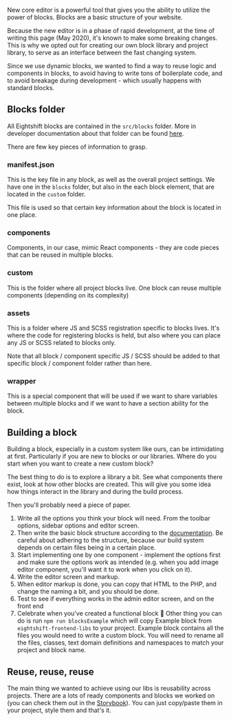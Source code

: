New core editor is a powerful tool that gives you the ability to utilize the power of blocks. Blocks are a basic structure of your website.

Because the new editor is in a phase of rapid development, at the time of writing this page (May 2020), it's known to make some breaking changes. This is why we opted out for creating our own block library and project library, to serve as an interface between the fast changing system.

Since we use dynamic blocks, we wanted to find a way to reuse logic and components in blocks, to avoid having to write tons of boilerplate code, and to avoid breakage during development - which usually happens with standard blocks.

## Blocks folder

All Eightshift blocks are contained in the `src/blocks` folder. More in developer documentation about that folder can be found [here](https://infinum.github.io/eightshift-docs/docs/guides/blocks-structure).

There are few key pieces of information to grasp.

### manifest.json

This is the key file in any block, as well as the overall project settings. We have one in the `blocks` folder, but also in the each block element, that are located in the `custom` folder.

This file is used so that certain key information about the block is located in one place.

### components

Components, in our case, mimic React components - they are code pieces that can be reused in multiple blocks.

### custom

This is the folder where all project blocks live. One block can reuse multiple components (depending on its complexity)

### assets

This is a folder where JS and SCSS registration specific to blocks lives. It's where the code for registering blocks is held, but also where you can place any JS or SCSS related to blocks only.

Note that all block / component specific JS / SCSS should be added to that specific block / component folder rather than here.

### wrapper

This is a special component that will be used if we want to share variables between multiple blocks and if we want to have a section ability for the block.

## Building a block

Building a block, especially in a custom system like ours, can be intimidating at first. Particularly if you are new to blocks or our libraries. Where do you start when you want to create a new custom block?

The best thing to do is to explore a library a bit. See what components there exist, look at how other blocks are created. This will give you some idea how things interact in the library and during the build process.

Then you'll probably need a piece of paper.

1. Write all the options you think your block will need. From the toolbar options, sidebar options and editor screen.
2. Then write the basic block structure according to the [documentation](https://infinum.github.io/eightshift-docs/docs/guides/blocks-structure-block-item). Be careful about adhering to the structure, because our build system depends on certain files being in a certain place.
3. Start implementing one by one component - implement the options first and make sure the options work as intended (e.g. when you add image editor component, you'll want it to work when you click on it).
4. Write the editor screen and markup.
5. When editor markup is done, you can copy that HTML to the PHP, and change the naming a bit, and you should be done.
6. Test to see if everything works in the admin editor screen, and on the front end
7. Celebrate when you've created a functional block 🎉
Other thing you can do is run `npm run blocksExample` which will copy Example block from `eightshift-frontend-libs` to your project. Example block contains all the files you would need to write a custom block. You will need to rename all the files, classes, text domain definitions and namespaces to match your project and block name.
## Reuse, reuse, reuse

The main thing we wanted to achieve using our libs is reusability across projects. There are a lots of ready components and blocks we worked on (you can check them out in the [Storybook](https://infinum.github.io/eightshift-docs/storybook)). You can just copy/paste them in your project, style them and that's it.
